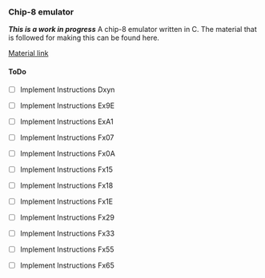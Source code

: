 ### Chip-8 emulator

***This is a work in progress***
A chip-8 emulator written in C. The material that is followed for making this can be found here.

[Material link](http://devernay.free.fr/hacks/chip8/C8TECH10.HTM#1.0)

#### ToDo
- [ ] Implement Instructions Dxyn
- [ ] Implement Instructions Ex9E
- [ ] Implement Instructions ExA1
- [ ] Implement Instructions Fx07
- [ ] Implement Instructions Fx0A
- [ ] Implement Instructions Fx15
- [ ] Implement Instructions Fx18
- [ ] Implement Instructions Fx1E
- [ ] Implement Instructions Fx29
- [ ] Implement Instructions Fx33
- [ ] Implement Instructions Fx55
- [ ] Implement Instructions Fx65


